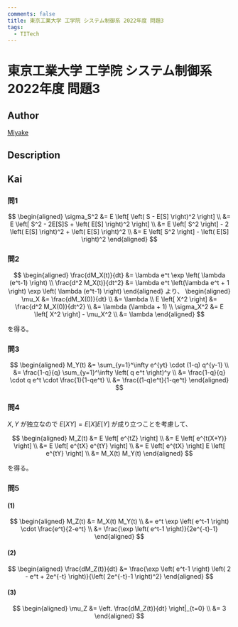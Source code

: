 ```yaml
---
comments: false
title: 東京工業大学 工学院 システム制御系 2022年度 問題3
tags:
  - TITech
---
```

# 東京工業大学 工学院 システム制御系 2022年度 問題3

## **Author**
[Miyake](https://miyake.github.io/exams/index.html)

## **Description**

## **Kai**
### 問1

$$
  \begin{aligned}
  \sigma_S^2
  &= E \left[ \left( S - E[S] \right)^2 \right]
  \\
  &= E \left[ S^2 - 2E[S]S + \left( E[S] \right)^2 \right]
  \\
  &= E \left[ S^2 \right] - 2 \left( E[S] \right)^2 + \left( E[S] \right)^2
  \\
  &= E \left[ S^2 \right] - \left( E[S] \right)^2
  \end{aligned}
$$

### 問2

$$
\begin{aligned}
\frac{dM_X(t)}{dt}
&= \lambda e^t \exp \left( \lambda (e^t-1) \right)
\\
\frac{d^2 M_X(t)}{dt^2}
&= \lambda e^t \left(\lambda e^t + 1 \right) \exp \left( \lambda (e^t-1) \right)
\end{aligned}
より、
\begin{aligned}
\mu_X
&= \frac{dM_X(0)}{dt}
\\
&= \lambda
\\
E \left[ X^2 \right]
&= \frac{d^2 M_X(0)}{dt^2}
\\
&= \lambda (\lambda + 1)
\\
\sigma_X^2
&= E \left[ X^2 \right] - \mu_X^2
\\
&= \lambda
\end{aligned}
$$

を得る。

### 問3

$$
  \begin{aligned}
  M_Y(t)
  &= \sum_{y=1}^\infty e^{yt} \cdot (1-q) q^{y-1}
  \\
  &= \frac{1-q}{q} \sum_{y=1}^\infty \left( q e^t \right)^y
  \\
  &= \frac{1-q}{q} \cdot q e^t \cdot \frac{1}{1-qe^t}
  \\
  &= \frac{(1-q)e^t}{1-qe^t}
  \end{aligned}
$$

### 問4
$X,Y$ が独立なので $E[XY]=E[X]E[Y]$ が成り立つことを考慮して、

$$
  \begin{aligned}
  M_Z(t)
  &= E \left[ e^{tZ} \right]
  \\
  &= E \left[ e^{t(X+Y)} \right]
  \\
  &= E \left[ e^{tX} e^{tY} \right]
  \\
  &= E \left[ e^{tX} \right] E \left[ e^{tY} \right]
  \\
  &= M_X(t) M_Y(t)
  \end{aligned}
$$

を得る。

### 問5
#### (1)

$$
  \begin{aligned}
  M_Z(t)
  &= M_X(t) M_Y(t)
  \\
  &= e^t \exp \left( e^t-1 \right) \cdot \frac{e^t}{2-e^t}
  \\
  &= \frac{\exp \left( e^t-1 \right)}{2e^{-t}-1}
  \end{aligned}
$$

#### (2)

$$
\begin{aligned}
\frac{dM_Z(t)}{dt}
&= \frac{\exp \left( e^t-1 \right) \left( 2 - e^t + 2e^{-t} \right)}{\left( 2e^{-t}-1 \right)^2}
\end{aligned}
$$

#### (3)

$$
  \begin{aligned}
  \mu_Z
  &= \left. \frac{dM_Z(t)}{dt} \right|_{t=0}
  \\
  &= 3
  \end{aligned}
$$